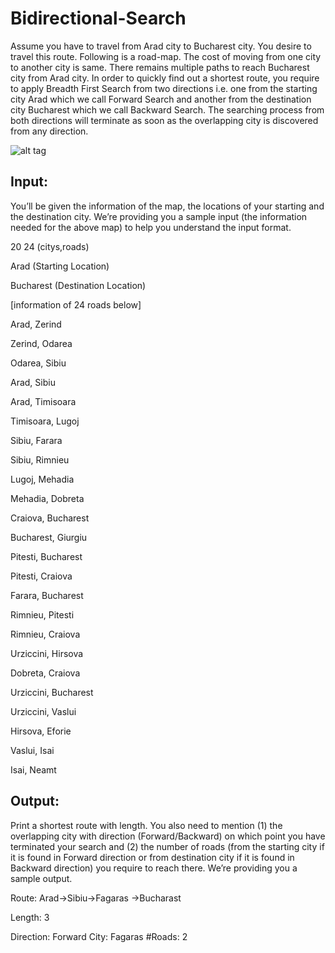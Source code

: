 # Bidirectional-Search


Assume you  have to travel from Arad city to Bucharest city. You desire to travel this route. Following is a road-map. The cost of moving from one city to another city is same. There remains multiple paths to reach Bucharest city from Arad city. In order to quickly find out a shortest route, you require to apply Breadth First Search from two directions i.e. one from the starting city Arad which we call Forward Search and another from the destination city Bucharest which we call Backward Search. The searching process from both directions will terminate as soon as the overlapping city is discovered from any direction.

![alt tag](https://3.bp.blogspot.com/-QMoLYWL3124/WApm40K1OlI/AAAAAAAAAas/KXfwmtWuk7AfqN7D0XcjyrXSKCx2odoqwCLcB/s1600/s.gif)

Input:
------
You’ll be given the information of the map, the locations of your starting and the destination city. We’re providing you a sample input (the information needed for the above map) to help you understand the input format.


20 24 (citys,roads)

Arad (Starting Location)

Bucharest (Destination Location)

[information of 24 roads below]

Arad, Zerind

Zerind, Odarea

Odarea, Sibiu

Arad, Sibiu

Arad, Timisoara

Timisoara, Lugoj

Sibiu, Farara

Sibiu, Rimnieu

Lugoj, Mehadia

Mehadia, Dobreta

Craiova, Bucharest

Bucharest, Giurgiu

Pitesti, Bucharest

Pitesti, Craiova

Farara, Bucharest

Rimnieu, Pitesti

Rimnieu, Craiova

Urziccini, Hirsova

Dobreta, Craiova

Urziccini, Bucharest

Urziccini, Vaslui

Hirsova, Eforie

Vaslui, Isai

Isai, Neamt


Output:
-------
Print a shortest route with length. You also need to mention (1) the overlapping city with direction (Forward/Backward) on which point you have terminated your search and (2) the number of roads (from the starting city  if it is found in Forward direction or from destination city if it is found in Backward direction) you require to reach there. We’re providing you a sample output.


Route: Arad->Sibiu->Fagaras ->Bucharast

Length: 3

Direction: Forward City: Fagaras #Roads: 2

